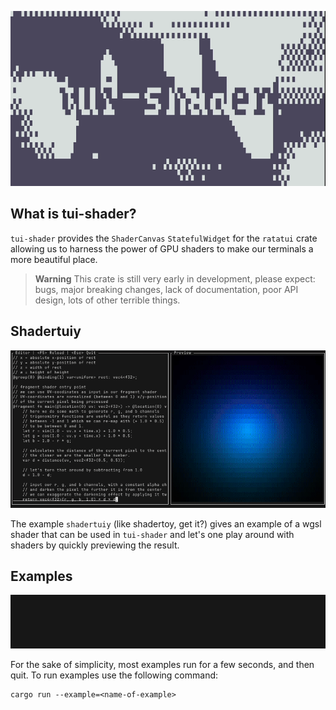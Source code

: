 <p align="center">
  <a href="https://github.com/pemattern/tui-shader"><img src="assets/demo.gif" width="720"></a>
</p>

## What is tui-shader?

`tui-shader` provides the `ShaderCanvas` `StatefulWidget` for the `ratatui` crate allowing us to harness the power of GPU shaders to make our terminals a more beautiful place.

> **Warning**
> This crate is still very early in development, please expect: bugs, major breaking changes, lack of documentation, poor API design, lots of other terrible things.  

## Shadertuiy

<p align="center">
  <a href="https:://github.com/pemattern/tui-shader"><img src="assets/shadertuiy.gif" width="800"></a>
</p>

The example `shadertuiy` (like shadertoy, get it?) gives an example of a wgsl shader that can be used in `tui-shader` and let's one play around with shaders by quickly previewing
the result.

## Examples

<p align="center">
  <a href="https://github.com/pemattern/tui-shader"><img src="assets/pipe-into.gif" width="880"></a>
</p>

For the sake of simplicity, most examples run for a few seconds, and then quit.
To run examples use the following command:

```
cargo run --example=<name-of-example>
```
